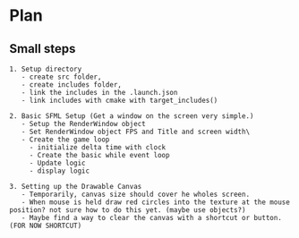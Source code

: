 # Plan

## Small steps

    1. Setup directory 
       - create src folder, 
       - create includes folder, 
       - link the includes in the .launch.json
       - link includes with cmake with target_includes()

    2. Basic SFML Setup (Get a window on the screen very simple.)
       - Setup the RenderWindow object
       - Set RenderWindow object FPS and Title and screen width\
       - Create the game loop
         - initialize delta time with clock 
         - Create the basic while event loop
         - Update logic
         - display logic
    
    3. Setting up the Drawable Canvas
       - Temporarily, canvas size should cover he wholes screen.
       - When mouse is held draw red circles into the texture at the mouse position? not sure how to do this yet. (maybe use objects?)
       - Maybe find a way to clear the canvas with a shortcut or button. (FOR NOW SHORTCUT)
  